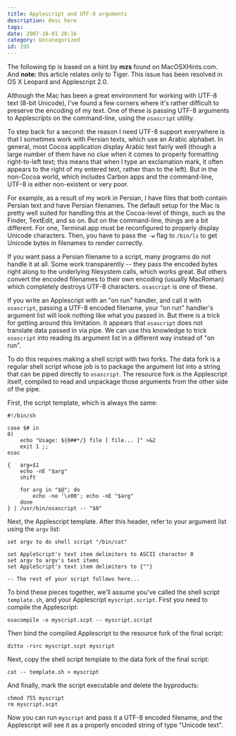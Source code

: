 ```yaml
---
title: Applescript and UTF-8 arguments
description: desc here
tags: 
date: 2007-10-01 20:16
category: Uncategorized
id: 195
---
```


The following tip is based on a hint by **mzs** found on MacOSXHints.com.  And **note:** this article relates only to Tiger.  This issue has been resolved in OS X Leopard and Applescript 2.0.

Although the Mac has been a great environment for working with UTF-8 text (8-bit Unicode), I've found a few corners where it's rather difficult to preserve the encoding of my text.  One of these is passing UTF-8 arguments to Applescripts on the command-line, using the `osascript` utility.

<!--more-->
To step back for a second: the reason I need UTF-8 support everywhere is that I sometimes work with Persian texts, which use an Arabic alphabet.  In general, most Cocoa application display Arabic text fairly well (though a large number of them have no clue when it comes to properly formatting right-to-left text; this means that when I type an exclamation mark, it often appears to the right of my entered text, rather than to the left).  But in the non-Cocoa world, which includes Carbon apps and the command-line, UTF-8 is either non-existent or very poor.

For example, as a result of my work in Persian, I have files that both contain Persian text and have Persian filenames.  The default setup for the Mac is pretty well suited for handling this at the Cocoa-level of things, such as the Finder, TextEdit, and so on.  But on the command-line, things are a bit different.  For one, Terminal.app must be reconfigured to properly display Unicode characters.  Then, you have to pass the `-w` flag to `/bin/ls` to get Unicode bytes in filenames to render correctly.

If you want pass a Persian filename to a script, many programs do not handle it at all.  Some work transparently -- they pass the encoded bytes right along to the underlying filesystem calls, which works great.  But others convert the encoded filenames to their own encoding (usually MacRoman) which completely destroys UTF-8 characters.  `osascript` is one of these.

If you write an Applescript with an "on run" handler, and call it with `osascript`, passing a UTF-8 encoded filename, your "on run" handler's argument list will look nothing like what you passed in.  But there is a trick for getting around this limitation.  It appears that `osascript` does not translate data passed in via pipe.  We can use this knowledge to trick `osascript` into reading its argument list in a different way instead of "on run".

To do this requires making a shell script with two forks.  The data fork is a regular shell script whose job is to package the argument list into a string that can be piped directly to `osascript`.  The resource fork is the Applescript itself, compiled to read and unpackage those arguments from the other side of the pipe.

First, the script template, which is always the same:

	#!/bin/sh

	case $# in
	0)
	    echo "Usage: ${0##*/} file [ file... ]" >&2
	    exit 1 ;;
	esac

	{   arg=$1
	    echo -nE "$arg"
	    shift

	    for arg in "$@"; do
	        echo -ne '\x00'; echo -nE "$arg"
	    done
	} | /usr/bin/osascript -- "$0"

Next, the Applescript template.  After this header, refer to your argument list using the `argv` list:

	set argv to do shell script "/bin/cat"

	set AppleScript's text item delimiters to ASCII character 0
	set argv to argv's text items
	set AppleScript's text item delimiters to {""}

	-- The rest of your script follows here...

To bind these pieces together, we'll assume you've called the shell script `template.sh`, and your Applescript `myscript.script`.  First you need to compile the Applescript:

	osacompile -o myscript.scpt -- myscript.script

Then bind the compiled Applescript to the resource fork of the final script:

	ditto -rsrc myscript.scpt myscript

Next, copy the shell script template to the data fork of the final script:

	cat -- template.sh > myscript

And finally, mark the script executable and delete the byproducts:

	chmod 755 myscript
	rm myscript.scpt

Now you can run `myscript` and pass it a UTF-8 encoded filename, and the Applescript will see it as a properly encoded string of type "Unicode text".


